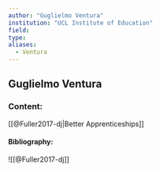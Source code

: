 ```yaml
---
author: "Guglielmo Ventura"
institution: "UCL Institute of Education"
field:
type:
aliases:
  - Ventura
---
```


## Guglielmo Ventura

### Content:
[[@Fuller2017-dj|Better Apprenticeships]]

#### Bibliography:

![[@Fuller2017-dj]]